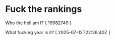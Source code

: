 # Fuck the rankings

Who the hell am I?
{ 19982749 }

What fucking year is it?
[ 2025-07-12T22:26:40Z ]

